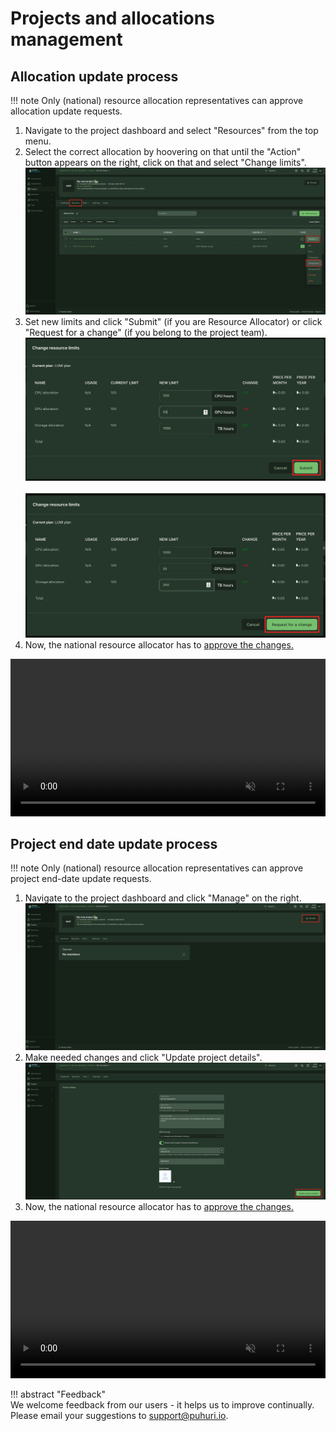 # Projects and allocations management

## Allocation update process

!!! note
    Only (national) resource allocation representatives can approve allocation update requests. 

1. Navigate to the project dashboard and select "Resources" from the top menu.
2. Select the correct allocation by hoovering on that until the "Action" button appears on the right, click on that and select "Change limits".<br>![Limits update 1](../../assets/Resource_limits_update_2024_1.png)<br>
3. Set new limits and click "Submit" (if you are Resource Allocator) or click "Request for a change" (if you belong to the project team).<br>![Limits update 2](../../assets/Resource_limits_update_2024_2.png)<br><br>![Limits update 2](../../assets/Resource_limits_update_2024_3.png)<br>
4. Now, the national resource allocator has to [approve the changes.](https://puhuri.neic.no/user_guides/project_approval/)

<video controls width="100%" autoplay="true" muted loop >
  <source src="../../../assets/videos/how_to_update_resource_limit.mp4" type="video/mp4">
</video>

## Project end date update process

!!! note
    Only (national) resource allocation representatives can approve project end-date update requests. 

1. Navigate to the project dashboard and click "Manage" on the right.<br>![Project update 1](../../assets/Project_update_2024_1.png)<br>
2. Make needed changes and click "Update project details".<br>![Project update 2](../../assets/Project_update_2024_2.png)<br>
3. Now, the national resource allocator has to [approve the changes.](https://puhuri.neic.no/user_guides/project_approval/)

<video controls width="100%" autoplay="true" muted loop >
  <source src="../../../assets/videos/how_to_update_project_end_date.mp4" type="video/mp4">
</video>

!!! abstract "Feedback"   
    We welcome feedback from our users - it helps us to improve continually. Please email your suggestions to [support@puhuri.io](mailto:support@puhuri.io).
